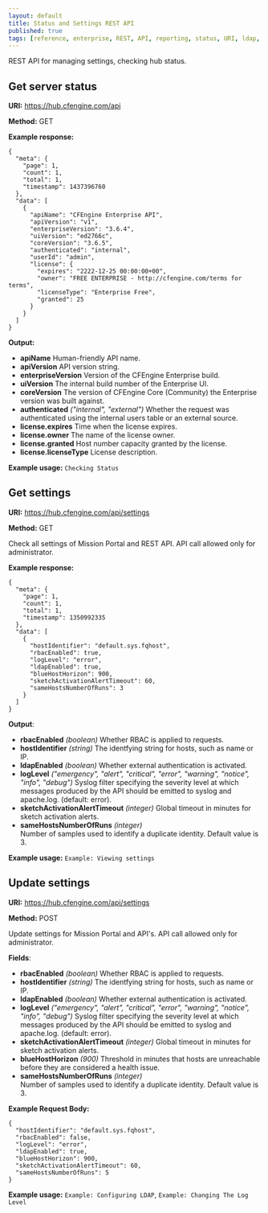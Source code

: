```yaml
---
layout: default
title: Status and Settings REST API
published: true
tags: [reference, enterprise, REST, API, reporting, status, URI, ldap, settings]
---
```


REST API for managing settings, checking hub status.

## Get server status

**URI:** https://hub.cfengine.com/api

**Method:** GET

**Example response:**

```
{
  "meta": {
    "page": 1,
    "count": 1,
    "total": 1,
    "timestamp": 1437396760
  },
  "data": [
    {
      "apiName": "CFEngine Enterprise API",
      "apiVersion": "v1",
      "enterpriseVersion": "3.6.4",
      "uiVersion": "ed2766c",
      "coreVersion": "3.6.5",
      "authenticated": "internal",
      "userId": "admin",
      "license": {
        "expires": "2222-12-25 00:00:00+00",
        "owner": "FREE ENTERPRISE - http://cfengine.com/terms for terms",
        "licenseType": "Enterprise Free",
        "granted": 25
      }
    }
  ]
}
```

**Output:**

* **apiName**
    Human-friendly API name.
* **apiVersion**
    API version string.
* **enterpriseVersion**
    Version of the CFEngine Enterprise build.
* **uiVersion**
    The internal build number of the Enterprise UI.
* **coreVersion**
    The version of CFEngine Core (Community) the Enterprise version was built against.
* **authenticated** *("internal", "external")*
    Whether the request was authenticated using the internal users table or an external source.
* **license.expires**
    Time when the license expires.
* **license.owner**
    The name of the license owner.
* **license.granted**
    Host number capacity granted by the license.
* **license.licenseType**
    License description.

**Example usage:** `Checking Status`

## Get settings

**URI:** https://hub.cfengine.com/api/settings

**Method:** GET

Check all settings of Mission Portal and REST API.
API call allowed only for administrator.

**Example response:**

```
{
  "meta": {
    "page": 1,
    "count": 1,
    "total": 1,
    "timestamp": 1350992335
  },
  "data": [
    {
      "hostIdentifier": "default.sys.fqhost",
      "rbacEnabled": true,
      "logLevel": "error",
      "ldapEnabled": true,
      "blueHostHorizon": 900,
      "sketchActivationAlertTimeout": 60,
      "sameHostsNumberOfRuns": 3
    }
  ]
}
```

**Output**:

* **rbacEnabled** *(boolean)*
    Whether RBAC is applied to requests.
* **hostIdentifier** *(string)*
    The identfying string for hosts, such as name or IP.
* **ldapEnabled** *(boolean)*
    Whether external authentication is activated.
* **logLevel** *("emergency", "alert", "critical", "error", "warning", "notice", "info", "debug")*
    Syslog filter specifying the severity level at which messages produced by the API should be emitted to syslog and apache.log. (default: error).
* **sketchActivationAlertTimeout** *(integer)*
    Global timeout in minutes for sketch activation alerts.
* **sameHostsNumberOfRuns** *(integer)*    
    Number of samples used to identify a duplicate identity. Default value is 3.


**Example usage:** `Example: Viewing settings`

## Update settings

**URI:** https://hub.cfengine.com/api/settings

**Method:** POST

Update settings for Mission Portal and API's. API call allowed only for
administrator.

**Fields**:

* **rbacEnabled** *(boolean)*
    Whether RBAC is applied to requests.
* **hostIdentifier** *(string)*
    The identfying string for hosts, such as name or IP.
* **ldapEnabled** *(boolean)*
    Whether external authentication is activated.
* **logLevel** *("emergency", "alert", "critical", "error", "warning", "notice", "info", "debug")*
    Syslog filter specifying the severity level at which messages produced by the API should be emitted to syslog and apache.log. (default: error).
* **sketchActivationAlertTimeout** *(integer)*
    Global timeout in minutes for sketch activation alerts.
* **blueHostHorizon** *(900)*
    Threshold in minutes that hosts are unreachable before they are considered a health issue.
* **sameHostsNumberOfRuns** *(integer)*    
    Number of samples used to identify a duplicate identity. Default value is 3.


**Example Request Body:**

```
{
  "hostIdentifier": "default.sys.fqhost",
  "rbacEnabled": false,
  "logLevel": "error",
  "ldapEnabled": true,
  "blueHostHorizon": 900,
  "sketchActivationAlertTimeout": 60,
  "sameHostsNumberOfRuns": 5
}
```

**Example usage:** `Example: Configuring LDAP`, `Example: Changing The Log Level`
